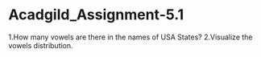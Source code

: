 # Acadgild_Assignment-5.1
1.How many vowels are there in the names of USA States?
2.Visualize the vowels distribution.
